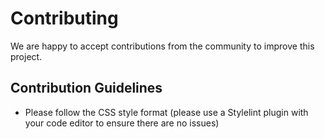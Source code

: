 # Contributing

We are happy to accept contributions from the community to improve this project.

## Contribution Guidelines

* Please follow the CSS style format (please use a Stylelint plugin with your code editor to ensure there are no issues)
